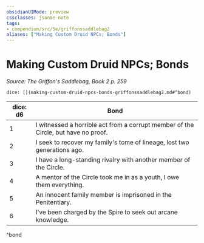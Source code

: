 ```yaml
---
obsidianUIMode: preview
cssclasses: json5e-note
tags:
- compendium/src/5e/griffonssaddlebag2
aliases: ["Making Custom Druid NPCs; Bonds"]
---
```

# Making Custom Druid NPCs; Bonds
*Source: The Griffon's Saddlebag, Book 2 p. 259* 

`dice: [](making-custom-druid-npcs-bonds-griffonssaddlebag2.md#^bond)`

| dice: d6 | Bond |
|----------|------|
| 1 | I witnessed a horrible act from a corrupt member of the Circle, but have no proof. |
| 2 | I seek to recover my family's tome of lineage, lost two generations ago. |
| 3 | I have a long-standing rivalry with another member of the Circle. |
| 4 | A mentor of the Circle took me in as a youth, I owe them everything. |
| 5 | An innocent family member is imprisoned in the Penitentiary. |
| 6 | I've been charged by the Spire to seek out arcane knowledge. |
^bond
